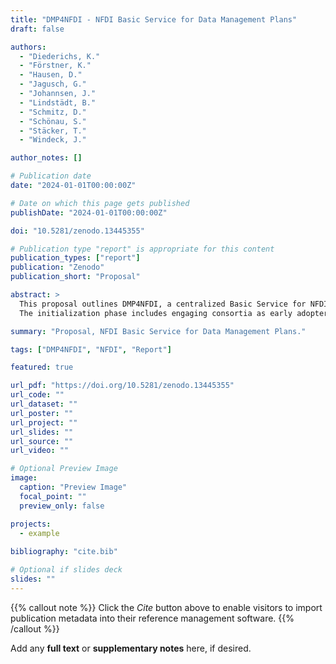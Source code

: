 ```yaml
---
title: "DMP4NFDI - NFDI Basic Service for Data Management Plans"
draft: false

authors:
  - "Diederichs, K."
  - "Förstner, K."
  - "Hausen, D."
  - "Jagusch, G."
  - "Johannsen, J."
  - "Lindstädt, B."
  - "Schmitz, D."
  - "Schönau, S."
  - "Stäcker, T."
  - "Windeck, J."

author_notes: []

# Publication date
date: "2024-01-01T00:00:00Z"

# Date on which this page gets published
publishDate: "2024-01-01T00:00:00Z"

doi: "10.5281/zenodo.13445355"

# Publication type "report" is appropriate for this content
publication_types: ["report"]
publication: "Zenodo"
publication_short: "Proposal"

abstract: >
  This proposal outlines DMP4NFDI, a centralized Basic Service for NFDI-wide data management plans (DMPs) and software management plans (SMPs), addressing critical gaps in the NFDI infrastructure for their use and application. In addition to centrally hosting the open-source DMP tool RDMO, the service will coordinate template creation, content standardization, and provide guidance through training and support to consortial staff responsible for DMPs. These measures aim to facilitate discipline-specific DMP templates in standardized, machine-readable, and interoperable formats, enhancing communication among stakeholders and services involved in an RDM process, supporting processes like data collection and review.
  The initialization phase includes engaging consortia as early adopters to refine requirements, support the development of DMP templates, creating a DMP template framework for the NFDI and prototypes for service integrations in RDMO. The service aims to maximize the benefits of a widespread adoption and utilization of DMPs for the entire research data ecosystem of the NFDI by fostering interoperability and integration of DMPs with RDMO across the NFDI through its central coordination.

summary: "Proposal, NFDI Basic Service for Data Management Plans."

tags: ["DMP4NFDI", "NFDI", "Report"]

featured: true

url_pdf: "https://doi.org/10.5281/zenodo.13445355"
url_code: ""
url_dataset: ""
url_poster: ""
url_project: ""
url_slides: ""
url_source: ""
url_video: ""

# Optional Preview Image
image:
  caption: "Preview Image"
  focal_point: ""
  preview_only: false

projects:
  - example
  
bibliography: "cite.bib"

# Optional if slides deck
slides: ""
---
```


{{% callout note %}}
Click the _Cite_ button above to enable visitors to import publication metadata into their reference management software.
{{% /callout %}}

Add any **full text** or **supplementary notes** here, if desired.
